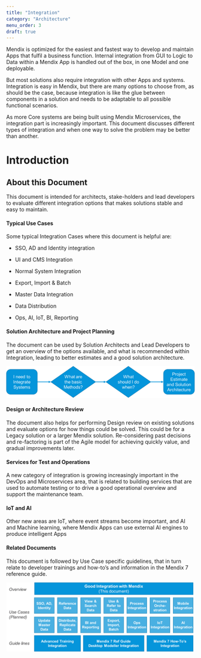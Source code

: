 ```yaml
---
title: "Integration"
category: "Architecture"
menu_order: 3
draft: true
---
```


Mendix is optimized for the easiest and fastest way to develop and maintain Apps
that fulfil a business function. Internal integration from GUI to Logic to Data
within a Mendix App is handled out of the box, in one Model and one deployable.

But most solutions also require integration with other Apps and systems.
Integration is easy in Mendix, but there are many options to choose from, as
should be the case, because integration is like the glue between components in a
solution and needs to be adaptable to all possible functional scenarios.

As more Core systems are being built using Mendix Microservices, the integration
part is increasingly important. This document discusses different types of
integration and when one way to solve the problem may be better than another.

Introduction
============

About this Document
-------------------

This document is intended for architects, stake-holders and lead developers to
evaluate different integration options that makes solutions stable and easy to
maintain.

#### Typical Use Cases

Some typical Integration Cases where this document is helpful are:

-   SSO, AD and Identity integration

-   UI and CMS Integration

-   Normal System Integration

-   Export, Import & Batch

-   Master Data Integration

-   Data Distribution

-   Ops, AI, IoT, BI, Reporting

#### Solution Architecture and Project Planning

The document can be used by Solution Architects and Lead Developers to get an
overview of the options available, and what is recommended within Integration,
leading to better estimates and a good solution architecture.

![](attachments/integration-overview/solution-architecture.png)

#### Design or Architecture Review

The document also helps for performing Design review on existing solutions and
evaluate options for how things could be solved. This could be for a Legacy
solution or a larger Mendix solution. Re-considering past decisions and
re-factoring is part of the Agile model for achieving quickly value, and gradual
improvements later.

#### Services for Test and Operations

A new category of integration is growing increasingly important in the DevOps
and Microservices area, that is related to building services that are used to
automate testing or to drive a good operational overview and support the
maintenance team.

#### IoT and AI

Other new areas are IoT, where event streams become important, and AI and
Machine learning, where Mendix Apps can use external AI engines to produce
intelligent Apps

#### Related Documents

This document is followed by Use Case specific guidelines, that in turn relate
to developer trainings and how-to’s and information in the Mendix 7 reference
guide.

![](attachments/integration-overview/integration-related-documents.png)
